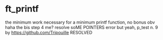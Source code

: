 # ft_printf
the minimum work necessary for a minimum printf function, no bonus obv haha
the bis step 4 me? resolve soME POINTERS error
but yeah, p_test n. 9 by https://github.com/Tripouille RESOLVED 
